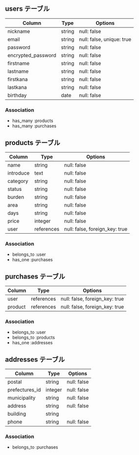 ## users テーブル

| Column             | Type    | Options                   |
| ------------------ | ------- | ------------------------- |
| nickname           | string  | null: false               |
| email              | string  | null: false, unique: true |
| password           | string  | null: false               |
| encrypted_password | string  | null: false               |
| firstname          | string  | null: false               |
| lastname           | string  | null: false               |
| firstkana          | string  | null: false               |
| lastkana           | string  | null: false               |
| birthday           | date    | null: false               |

### Association
- has_many :products
- has_many :purchases

## products テーブル

| Column    | Type          | Options                        |
| --------- | ------------- | ------------------------------ |
| name      | string        | null: false                    |
| introduce | text          | null: false                    |
| category  | string        | null: false                    |
| status    | string        | null: false                    |
| burden    | string        | null: false                    |
| area      | string        | null: false                    |
| days      | string        | null: false                    |
| price     | integer       | null: false                    |
| user      | references    | null: false, foreign_key: true |

### Association
- belongs_to :user
- has_one    :purchases

## purchases テーブル

| Column         | Type       | Options                        |
| -------------- | ---------- | ------------------------------ |
| user           | references | null: false, foreign_key: true |
| product        | references | null: false, foreign_key: true |

### Association
- belongs_to :user
- belongs_to :products
- has_one    :addresses

## addresses テーブル

| Column         | Type       | Options                        |
| -------------- | ---------- | ------------------------------ |
| postal         | string     | null: false                    |
| prefectures_id | integer    | null: false                    |
| municipality   | string     | null: false                    |
| address        | string     | null: false                    |
| building       | string     |                                |
| phone          | string     | null: false                    |

### Association
- belongs_to :purchases
